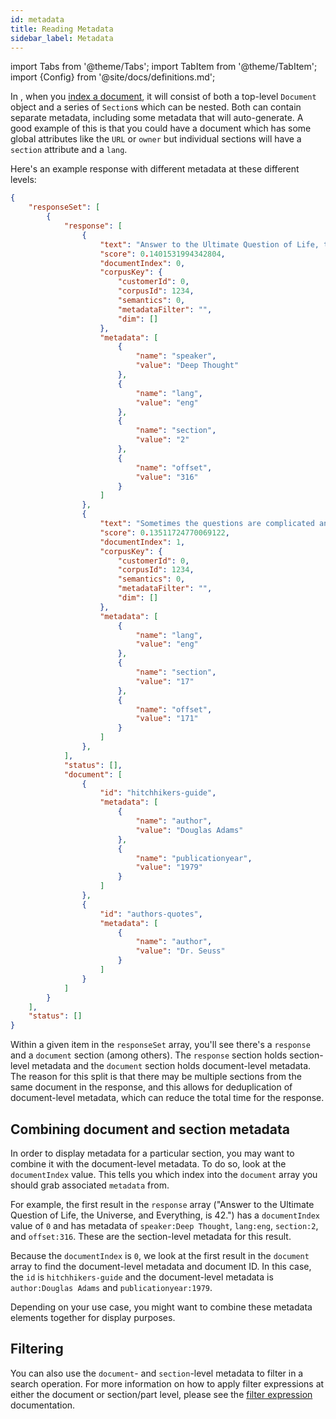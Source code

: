 ```yaml
---
id: metadata
title: Reading Metadata
sidebar_label: Metadata
---
```


import Tabs from '@theme/Tabs';
import TabItem from '@theme/TabItem';
import {Config} from '@site/docs/definitions.md';

In <Config v="names.product"/>, when you
[index a document](/docs/api-reference/indexing-apis/indexing), it will consist of both a
top-level `Document` object and a series of `Section`s which can be nested.
Both can contain separate metadata, including some metadata
that <Config v="names.product"/> will auto-generate.  A good example of
this is that you could have a document which has some global attributes like
the `URL` or `owner` but individual sections will have a `section` attribute
and a `lang`.


Here's an example response with different metadata at these different levels:

```json
{
    "responseSet": [
        {
            "response": [
                {
                    "text": "Answer to the Ultimate Question of Life, the Universe, and Everything, is 42.",
                    "score": 0.1401531994342804,
                    "documentIndex": 0,
                    "corpusKey": {
                        "customerId": 0,
                        "corpusId": 1234,
                        "semantics": 0,
                        "metadataFilter": "",
                        "dim": []
                    },
                    "metadata": [
                        {
                            "name": "speaker",
                            "value": "Deep Thought"
                        },
                        {
                            "name": "lang",
                            "value": "eng"
                        },
                        {
                            "name": "section",
                            "value": "2"
                        },
                        {
                            "name": "offset",
                            "value": "316"
                        }
                    ]
                },
                {
                    "text": "Sometimes the questions are complicated and the answers are simple.",
                    "score": 0.13511724770069122,
                    "documentIndex": 1,
                    "corpusKey": {
                        "customerId": 0,
                        "corpusId": 1234,
                        "semantics": 0,
                        "metadataFilter": "",
                        "dim": []
                    },
                    "metadata": [
                        {
                            "name": "lang",
                            "value": "eng"
                        },
                        {
                            "name": "section",
                            "value": "17"
                        },
                        {
                            "name": "offset",
                            "value": "171"
                        }
                    ]
                },
            ],
            "status": [],
            "document": [
                {
                    "id": "hitchhikers-guide",
                    "metadata": [
                        {
                            "name": "author",
                            "value": "Douglas Adams"
                        },
                        {
                            "name": "publicationyear",
                            "value": "1979"
                        }
                    ]
                },
                {
                    "id": "authors-quotes",
                    "metadata": [
                        {
                            "name": "author",
                            "value": "Dr. Seuss"
                        }
                    ]
                }
            ]
        }
    ],
    "status": []
}
```

Within a given item in the `responseSet` array, you'll see there's a `response`
and a `document` section (among others).  The `response` section holds
section-level metadata and the `document` section holds document-level
metadata.  The reason for this split is that there may be multiple sections
from the same document in the response, and this allows for deduplication of
document-level metadata, which can reduce the total time for the response.

## Combining document and section metadata
In order to display metadata for a particular section, you may want to combine
it with the document-level metadata.  To do so, look at the `documentIndex`
value.  This tells you which index into the `document` array you should grab
associated `metadata` from.

For example, the first result in the `response` array ("Answer to the Ultimate
Question of Life, the Universe, and Everything, is 42.") has a `documentIndex`
value of `0` and has metadata of `speaker:Deep Thought`, `lang:eng`,
`section:2`, and `offset:316`.  These are the section-level metadata for this
result.

Because the `documentIndex` is `0`, we look at the first result in the
`document` array to find the document-level metadata and document ID.  In this
case, the `id` is `hitchhikers-guide` and the document-level metadata is
`author:Douglas Adams` and `publicationyear:1979`.

Depending on your use case, you might want to combine these metadata elements
together for display purposes.

## Filtering
You can also use the `document`- and `section`-level metadata to filter in a
search operation.  For more information on how to apply filter expressions at
either the document or section/part level, please see the
[filter expression](/docs/api-reference/search-apis/sql/filter-overview) documentation.